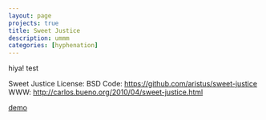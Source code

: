 ```yaml
---
layout: page
projects: true
title: Sweet Justice
description: ummm
categories: [hyphenation]
---
```


hiya! test

Sweet Justice 
License: BSD 
Code: https://github.com/aristus/sweet-justice 
WWW: http://carlos.bueno.org/2010/04/sweet-justice.html


[demo]({{page.title}}-demo.md)
